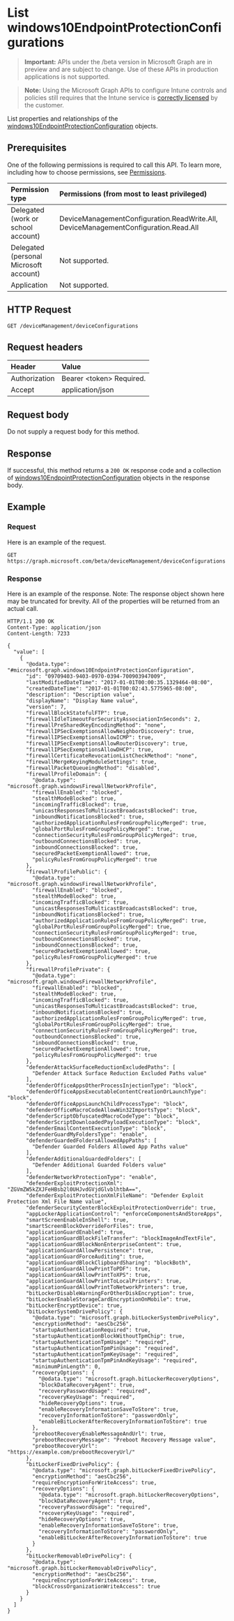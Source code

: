 ﻿# List windows10EndpointProtectionConfigurations

> **Important:** APIs under the /beta version in Microsoft Graph are in preview and are subject to change. Use of these APIs in production applications is not supported.

> **Note:** Using the Microsoft Graph APIs to configure Intune controls and policies still requires that the Intune service is [correctly licensed](https://go.microsoft.com/fwlink/?linkid=839381) by the customer.

List properties and relationships of the [windows10EndpointProtectionConfiguration](../resources/intune_deviceconfig_windows10endpointprotectionconfiguration.md) objects.
## Prerequisites
One of the following permissions is required to call this API. To learn more, including how to choose permissions, see [Permissions](../../../concepts/intune_deviceconfig_permissions_reference.md).

|Permission type|Permissions (from most to least privileged)|
|:---|:---|
|Delegated (work or school account)|DeviceManagementConfiguration.ReadWrite.All, DeviceManagementConfiguration.Read.All|
|Delegated (personal Microsoft account)|Not supported.|
|Application|Not supported.|

## HTTP Request
<!-- {
  "blockType": "ignored"
}
-->
``` http
GET /deviceManagement/deviceConfigurations
```

## Request headers
|Header|Value|
|:---|:---|
|Authorization|Bearer &lt;token&gt; Required.|
|Accept|application/json|

## Request body
Do not supply a request body for this method.

## Response
If successful, this method returns a `200 OK` response code and a collection of [windows10EndpointProtectionConfiguration](../resources/intune_deviceconfig_windows10endpointprotectionconfiguration.md) objects in the response body.

## Example
### Request
Here is an example of the request.
``` http
GET https://graph.microsoft.com/beta/deviceManagement/deviceConfigurations
```

### Response
Here is an example of the response. Note: The response object shown here may be truncated for brevity. All of the properties will be returned from an actual call.
``` http
HTTP/1.1 200 OK
Content-Type: application/json
Content-Length: 7233

{
  "value": [
    {
      "@odata.type": "#microsoft.graph.windows10EndpointProtectionConfiguration",
      "id": "09709403-9403-0970-0394-700903947009",
      "lastModifiedDateTime": "2017-01-01T00:00:35.1329464-08:00",
      "createdDateTime": "2017-01-01T00:02:43.5775965-08:00",
      "description": "Description value",
      "displayName": "Display Name value",
      "version": 7,
      "firewallBlockStatefulFTP": true,
      "firewallIdleTimeoutForSecurityAssociationInSeconds": 2,
      "firewallPreSharedKeyEncodingMethod": "none",
      "firewallIPSecExemptionsAllowNeighborDiscovery": true,
      "firewallIPSecExemptionsAllowICMP": true,
      "firewallIPSecExemptionsAllowRouterDiscovery": true,
      "firewallIPSecExemptionsAllowDHCP": true,
      "firewallCertificateRevocationListCheckMethod": "none",
      "firewallMergeKeyingModuleSettings": true,
      "firewallPacketQueueingMethod": "disabled",
      "firewallProfileDomain": {
        "@odata.type": "microsoft.graph.windowsFirewallNetworkProfile",
        "firewallEnabled": "blocked",
        "stealthModeBlocked": true,
        "incomingTrafficBlocked": true,
        "unicastResponsesToMulticastBroadcastsBlocked": true,
        "inboundNotificationsBlocked": true,
        "authorizedApplicationRulesFromGroupPolicyMerged": true,
        "globalPortRulesFromGroupPolicyMerged": true,
        "connectionSecurityRulesFromGroupPolicyMerged": true,
        "outboundConnectionsBlocked": true,
        "inboundConnectionsBlocked": true,
        "securedPacketExemptionAllowed": true,
        "policyRulesFromGroupPolicyMerged": true
      },
      "firewallProfilePublic": {
        "@odata.type": "microsoft.graph.windowsFirewallNetworkProfile",
        "firewallEnabled": "blocked",
        "stealthModeBlocked": true,
        "incomingTrafficBlocked": true,
        "unicastResponsesToMulticastBroadcastsBlocked": true,
        "inboundNotificationsBlocked": true,
        "authorizedApplicationRulesFromGroupPolicyMerged": true,
        "globalPortRulesFromGroupPolicyMerged": true,
        "connectionSecurityRulesFromGroupPolicyMerged": true,
        "outboundConnectionsBlocked": true,
        "inboundConnectionsBlocked": true,
        "securedPacketExemptionAllowed": true,
        "policyRulesFromGroupPolicyMerged": true
      },
      "firewallProfilePrivate": {
        "@odata.type": "microsoft.graph.windowsFirewallNetworkProfile",
        "firewallEnabled": "blocked",
        "stealthModeBlocked": true,
        "incomingTrafficBlocked": true,
        "unicastResponsesToMulticastBroadcastsBlocked": true,
        "inboundNotificationsBlocked": true,
        "authorizedApplicationRulesFromGroupPolicyMerged": true,
        "globalPortRulesFromGroupPolicyMerged": true,
        "connectionSecurityRulesFromGroupPolicyMerged": true,
        "outboundConnectionsBlocked": true,
        "inboundConnectionsBlocked": true,
        "securedPacketExemptionAllowed": true,
        "policyRulesFromGroupPolicyMerged": true
      },
      "defenderAttackSurfaceReductionExcludedPaths": [
        "Defender Attack Surface Reduction Excluded Paths value"
      ],
      "defenderOfficeAppsOtherProcessInjectionType": "block",
      "defenderOfficeAppsExecutableContentCreationOrLaunchType": "block",
      "defenderOfficeAppsLaunchChildProcessType": "block",
      "defenderOfficeMacroCodeAllowWin32ImportsType": "block",
      "defenderScriptObfuscatedMacroCodeType": "block",
      "defenderScriptDownloadedPayloadExecutionType": "block",
      "defenderEmailContentExecutionType": "block",
      "defenderGuardMyFoldersType": "enable",
      "defenderGuardedFoldersAllowedAppPaths": [
        "Defender Guarded Folders Allowed App Paths value"
      ],
      "defenderAdditionalGuardedFolders": [
        "Defender Additional Guarded Folders value"
      ],
      "defenderNetworkProtectionType": "enable",
      "defenderExploitProtectionXml": "ZGVmZW5kZXJFeHBsb2l0UHJvdGVjdGlvblhtbA==",
      "defenderExploitProtectionXmlFileName": "Defender Exploit Protection Xml File Name value",
      "defenderSecurityCenterBlockExploitProtectionOverride": true,
      "appLockerApplicationControl": "enforceComponentsAndStoreApps",
      "smartScreenEnableInShell": true,
      "smartScreenBlockOverrideForFiles": true,
      "applicationGuardEnabled": true,
      "applicationGuardBlockFileTransfer": "blockImageAndTextFile",
      "applicationGuardBlockNonEnterpriseContent": true,
      "applicationGuardAllowPersistence": true,
      "applicationGuardForceAuditing": true,
      "applicationGuardBlockClipboardSharing": "blockBoth",
      "applicationGuardAllowPrintToPDF": true,
      "applicationGuardAllowPrintToXPS": true,
      "applicationGuardAllowPrintToLocalPrinters": true,
      "applicationGuardAllowPrintToNetworkPrinters": true,
      "bitLockerDisableWarningForOtherDiskEncryption": true,
      "bitLockerEnableStorageCardEncryptionOnMobile": true,
      "bitLockerEncryptDevice": true,
      "bitLockerSystemDrivePolicy": {
        "@odata.type": "microsoft.graph.bitLockerSystemDrivePolicy",
        "encryptionMethod": "aesCbc256",
        "startupAuthenticationRequired": true,
        "startupAuthenticationBlockWithoutTpmChip": true,
        "startupAuthenticationTpmUsage": "required",
        "startupAuthenticationTpmPinUsage": "required",
        "startupAuthenticationTpmKeyUsage": "required",
        "startupAuthenticationTpmPinAndKeyUsage": "required",
        "minimumPinLength": 0,
        "recoveryOptions": {
          "@odata.type": "microsoft.graph.bitLockerRecoveryOptions",
          "blockDataRecoveryAgent": true,
          "recoveryPasswordUsage": "required",
          "recoveryKeyUsage": "required",
          "hideRecoveryOptions": true,
          "enableRecoveryInformationSaveToStore": true,
          "recoveryInformationToStore": "passwordOnly",
          "enableBitLockerAfterRecoveryInformationToStore": true
        },
        "prebootRecoveryEnableMessageAndUrl": true,
        "prebootRecoveryMessage": "Preboot Recovery Message value",
        "prebootRecoveryUrl": "https://example.com/prebootRecoveryUrl/"
      },
      "bitLockerFixedDrivePolicy": {
        "@odata.type": "microsoft.graph.bitLockerFixedDrivePolicy",
        "encryptionMethod": "aesCbc256",
        "requireEncryptionForWriteAccess": true,
        "recoveryOptions": {
          "@odata.type": "microsoft.graph.bitLockerRecoveryOptions",
          "blockDataRecoveryAgent": true,
          "recoveryPasswordUsage": "required",
          "recoveryKeyUsage": "required",
          "hideRecoveryOptions": true,
          "enableRecoveryInformationSaveToStore": true,
          "recoveryInformationToStore": "passwordOnly",
          "enableBitLockerAfterRecoveryInformationToStore": true
        }
      },
      "bitLockerRemovableDrivePolicy": {
        "@odata.type": "microsoft.graph.bitLockerRemovableDrivePolicy",
        "encryptionMethod": "aesCbc256",
        "requireEncryptionForWriteAccess": true,
        "blockCrossOrganizationWriteAccess": true
      }
    }
  ]
}
```



